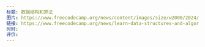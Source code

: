 ```yaml
---
标题: 数据结构和算法
图片: https://www.freecodecamp.org/news/content/images/size/w2000/2024/02/dsa.jpg
链接: https://www.freecodecamp.org/news/learn-data-structures-and-algorithms-2/?ref=dailydev
时时: 
评价:
---
```


